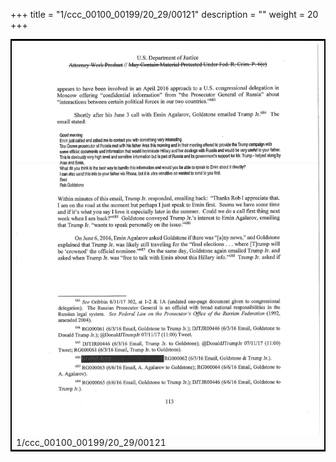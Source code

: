 +++
title = "1/ccc_00100_00199/20_29/00121"
description = ""
weight = 20
+++

<table style="border:2px solid black;max-width:800px;max-height:800px;" 
><tr><td>
<img class="center-fit-jpg"
src="/jpg_/jpg_mueller_report_searchable_121.jpg">
1/ccc_00100_00199/20_29/00121
</img></td></tr></table>
